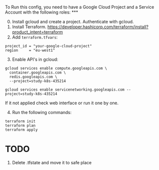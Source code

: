 To Run this config, you need to have a Google Cloud Project
and a Service Account with the following roles: ***

0. Install gcloud and create a project. Authenticate with gcloud.
1. Install Terraform. https://developer.hashicorp.com/terraform/install?product_intent=terraform
2. Add `terraform.tfvars`:
```
project_id = "your-google-cloud-project"
region     = "eu-west1"
```
3. Enable API's in gcloud:
```
gcloud services enable compute.googleapis.com \
  container.googleapis.com \
  redis.googleapis.com \
  --project=study-k8s-435214
```
`gcloud services enable servicenetworking.googleapis.com --project=study-k8s-435214`

If it not applied check web interface or run it one by one.

4. Run the following commands:
```
terraform init
terraform plan
terraform apply
```

# TODO

1. Delete .tfstate and move it to safe place
